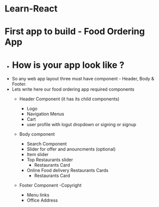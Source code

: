 # Learn-React
 # First app to build - Food Ordering App 
  - # How is your app look like ?
  - So any web app layout three must have component - Header, Body & Footer.
  - Lets write here our food ordering app required components 
    - Header Component (it has its child components) 
      - Logo
      - Navigation Menus
      - Cart
      - user profile with logut dropdown or signing or signup

    - Body component
      - Search Component 
      - Slider for offer and anouncments (optional)
      - Item slider 
      - Top Restaurants slider
         - Restaurants Card
      - Online Food delivery Restaurants Cards
         - Restaurants Card

     - Footer Component
        -Copyright 
        - Menu links 
        - Office Address

